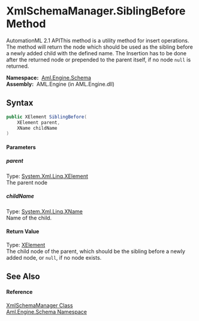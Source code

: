 XmlSchemaManager.SiblingBefore Method
=====================================
AutomationML 2.1 APIThis method is a utility method for insert operations. The method will return the node which should be used as the sibling before a newly added child with the defined name. The Insertion has to be done after the returned node or prepended to the parent itself, if no node `null` is returned.

  **Namespace:**  [Aml.Engine.Schema][1]  
  **Assembly:**  AML.Engine (in AML.Engine.dll)

Syntax
------

```csharp
public XElement SiblingBefore(
	XElement parent,
	XName childName
)
```

#### Parameters

##### *parent*
Type: [System.Xml.Linq.XElement][2]  
The parent node

##### *childName*
Type: [System.Xml.Linq.XName][3]  
Name of the child.

#### Return Value
Type: [XElement][2]  
 The child node of the parent, which should be the sibling before a newly added node, or `null`, if no node exists. 

See Also
--------

#### Reference
[XmlSchemaManager Class][4]  
[Aml.Engine.Schema Namespace][1]  

[1]: ../README.md
[2]: https://docs.microsoft.com/dotnet/api/system.xml.linq.xelement
[3]: https://docs.microsoft.com/dotnet/api/system.xml.linq.xname
[4]: README.md
[5]: https://www.automationml.org
[6]: ../../icons/logoShade.png